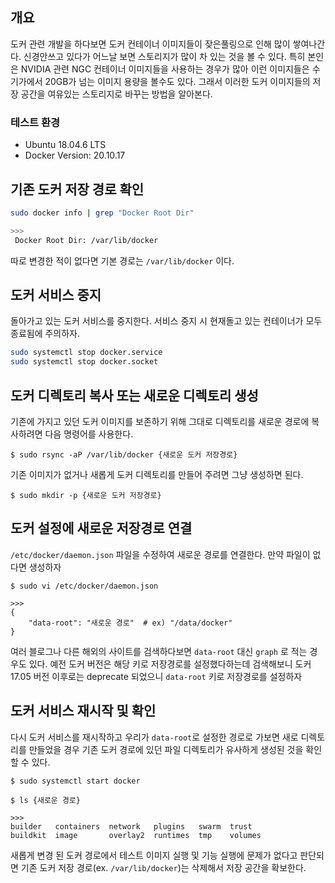 ## 개요

도커 관련 개발을 하다보면 도커 컨테이너 이미지들이 잦은풀링으로 인해 많이 쌓여나간다. 신경안쓰고 있다가 어느날 보면 스토리지가 많이 차 있는 것을 볼 수 있다. 특히 본인은 NVIDIA 관련 NGC 컨테이너 이미지들을 사용하는 경우가 많아 이런 이미지들은 수 기가에서 20GB가 넘는 이미지 용량을 볼수도 있다. 그래서 이러한 도커 이미지들의 저장 공간을 여유있는 스토리지로 바꾸는 방법을 알아본다.

### 테스트 환경

- Ubuntu 18.04.6 LTS
- Docker Version: 20.10.17

## 기존 도커 저장 경로 확인

```bash
sudo docker info | grep "Docker Root Dir"

>>> 
 Docker Root Dir: /var/lib/docker
```
따로 변경한 적이 없다면 기본 경로는 `/var/lib/docker` 이다.

## 도커 서비스 중지

돌아가고 있는 도커 서비스를 중지한다. 서비스 중지 시 현재돌고 있는 컨테이너가 모두 종료됨에 주의하자.

```bash
sudo systemctl stop docker.service
sudo systemctl stop docker.socket
```

## 도커 디렉토리 복사 또는 새로운 디렉토리 생성

기존에 가지고 있던 도커 이미지를 보존하기 위해 그대로 디렉토리를 새로운 경로에 복사하려면 다음 명령어를 사용한다.

```
$ sudo rsync -aP /var/lib/docker {새로운 도커 저장경로}
```

기존 이미지가 없거나 새롭게 도커 디렉토리를 만들어 주려면 그냥 생성하면 된다.

```
$ sudo mkdir -p {새로운 도커 저장경로}
```

## 도커 설정에 새로운 저장경로 연결

`/etc/docker/daemon.json` 파일을 수정하여 새로운 경로를 연결한다. 만약 파일이 없다면 생성하자

```
$ sudo vi /etc/docker/daemon.json

>>>
{
    "data-root": "새로운 경로"  # ex) "/data/docker"
}
```

여러 블로그나 다른 해외의 사이트를 검색하다보면 `data-root` 대신 `graph` 로 적는 경우도 있다. 예전 도커 버전은 해당 키로 저장경로를 설정했다하는데 검색해보니 도커 17.05 버전 이후로는 deprecate 되었으니 `data-root` 키로 저장경로를 설정하자

## 도커 서비스 재시작 및 확인

다시 도커 서비스를 재시작하고 우리가 `data-root`로 설정한 경로로 가보면 새로 디렉토리를 만들었을 경우 기존 도커 경로에 있던 파일 디렉토리가 유사하게 생성된 것을 확인할 수 있다.

```
$ sudo systemctl start docker

$ ls {새로운 경로}

>>>
builder   containers  network   plugins   swarm  trust
buildkit  image       overlay2  runtimes  tmp    volumes
```

새롭게 변경 된 도커 경로에서 테스트 이미지 실행 및 기능 실행에 문제가 없다고 판단되면 기존 도커 저장 경로(ex. `/var/lib/docker`)는 삭제해서 저장 공간을 확보한다.